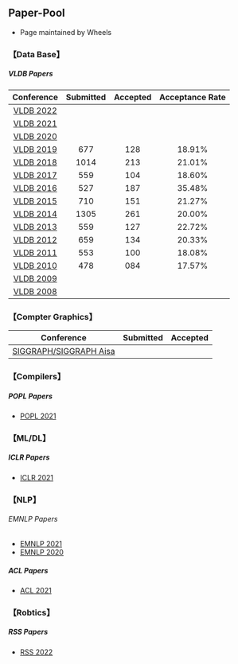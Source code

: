 ## Paper-Pool

* Page maintained by Wheels


### 【Data Base】

#####  VLDB Papers 
 | Conference | Submitted | Accepted | Acceptance Rate|
 | :---: | :---: | :---: | :---:|
 |[VLDB 2022](http://vldb.org/pvldb/volumes/15)| | | |
 |[VLDB 2021](https://www.aminer.cn/conf/611e57c792c7f9be2121cf6e)| | | |
 |[VLDB 2020](http://vldb.org/pvldb/volumes/13) | | | |
 |[VLDB 2019](http://vldb.org/pvldb/volumes/12) | 677 | 128  | 18.91% |
 |[VLDB 2018](http://vldb.org/pvldb/volumes/11) | 1014 | 213  | 21.01% |
 |[VLDB 2017](http://vldb.org/pvldb/volumes/10) | 559 | 104  | 18.60% |
 |[VLDB 2016](http://vldb.org/pvldb/volumes/9)  | 527 | 187  | 35.48% |
 |[VLDB 2015](http://vldb.org/pvldb/volumes/8)  | 710 | 151  | 21.27% |
 |[VLDB 2014](http://vldb.org/pvldb/volumes/7)  | 1305 | 261  | 20.00% |
 |[VLDB 2013](http://vldb.org/pvldb/volumes/6)  | 559 | 127  | 22.72% |
 [VLDB 2012](http://vldb.org/pvldb/volumes/5)   | 659 | 134  | 20.33% |
 |[VLDB 2011](http://vldb.org/pvldb/volumes/4)  | 553 | 100  | 18.08% |
 |[VLDB 2010](http://vldb.org/pvldb/volumes/3)  | 478 | 084  | 17.57% |
 |[VLDB 2009](http://vldb.org/pvldb/volumes/2)  |  |   |  |
 |[VLDB 2008](http://vldb.org/pvldb/volumes/1)  |  |   |  |
 


### 【Compter Graphics】

 | Conference | Submitted | Accepted |
 | :---: | :---: | :---: |
 |[SIGGRAPH/SIGGRAPH Aisa](http://kesen.realtimerendering.com/) | | |



### 【Compilers】

#####  POPL Papers 

* [POPL 2021](https://www.aminer.cn/conf/611d03d992c7f9be21d5f64e) 	

### 【ML/DL】

#####  ICLR Papers 

* [ICLR 2021](https://www.aminer.cn/conf/5fbf0f4b92c7f9be218c9605) 	


### 【NLP】

###### EMNLP Papers 

* [EMNLP 2021](https://www.aminer.cn/conf/613f4cae92c7f9be2110f43e) 	
* [EMNLP 2020](https://www.aminer.cn/conf/5f5f30e292c7f9be21d4cef7) 	

##### ACL Papers 

* [ACL 2021](https://www.aminer.cn/conf/6094ee6e92c7f9be21824fd3) 	

### 【Robtics】 

#####  RSS Papers 

* [RSS 2022](https://roboticsconference.org/program/papers/) 	








  
  
  
  
  
  
  
  
  
  
